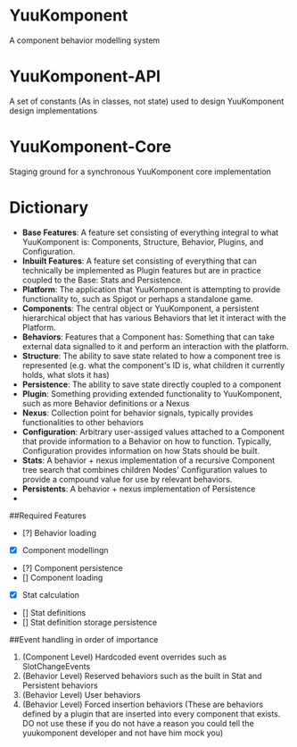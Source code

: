 # YuuKomponent
A component behavior modelling system

# YuuKomponent-API
A set of constants (As in classes, not state) used to design YuuKomponent design implementations

# YuuKomponent-Core
Staging ground for a synchronous YuuKomponent core implementation

# Dictionary
- **Base Features**: A feature set consisting of everything integral to what YuuKomponent is: Components, Structure, Behavior, Plugins, and Configuration.
- **Inbuilt Features**: A feature set consisting of everything that can technically be implemented as Plugin features but are in practice coupled to the Base: Stats and Persistence.
- **Platform**: The application that YuuKomponent is attempting to provide functionality to, such as Spigot or perhaps a standalone game.
- **Components**: The central object or YuuKomponent, a persistent hierarchical object that has various Behaviors that let it interact with the Platform.
- **Behaviors**: Features that a Component has: Something that can take external data signalled to it and perform an interaction with the platform.
- **Structure**: The ability to save state related to how a component tree is represented (e.g. what the component's ID is, what children it currently holds, what slots it has)
- **Persistence**: The ability to save state directly coupled to a component
- **Plugin**: Something providing extended functionality to YuuKomponent, such as more Behavior definitions or a Nexus
- **Nexus**: Collection point for behavior signals, typically provides functionalities to other behaviors
- **Configuration**: Arbitrary user-assiged values attached to a Component that provide information to a Behavior on how to function. Typically, Configuration provides information on how Stats should be built.
- **Stats**: A behavior + nexus implementation of a recursive Component tree search that combines children Nodes' Configuration values to provide a compound value for use by relevant behaviors.
- **Persistents**: A behavior + nexus implementation of Persistence
- 
##Required Features
- [?] Behavior loading
- [x] Component modellingn 
- [?] Component persistence
- [] Component loading
- [x] Stat calculation
- [] Stat definitions
- [] Stat definition storage persistence

##Event handling in order of importance
 1. (Component Level) Hardcoded event overrides such as SlotChangeEvents
 2. (Behavior Level) Reserved behaviors such as the built in Stat and Persistent behaviors
 3. (Behavior Level) User behaviors
 4. (Behavior Level) Forced insertion behaviors (These are behaviors defined by a plugin that are inserted into every component that exists. DO not use these if you do not have a reason you could tell the yuukomponent developer and not have him mock you)